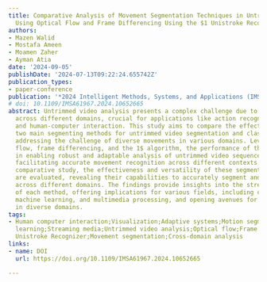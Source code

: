 ```yaml
---
title: Comparative Analysis of Movement Segmentation Techniques in Untrimmed Videos
  Using Optical Flow and Frame Differencing Using the $1 Unistroke Recognizer
authors:
- Mazen Walid
- Mostafa Ameen
- Moamen Zaher
- Ayman Atia
date: '2024-09-05'
publishDate: '2024-07-13T09:22:24.655742Z'
publication_types:
- paper-conference
publication: '*2024 Intelligent Methods, Systems, and Applications (IMSA)*'
# doi: 10.1109/IMSA61967.2024.10652665
abstract: Untrimmed video analysis presents a complex challenge due to diverse movements
  across different domains, crucial for applications like action recognition, surveillance,
  and human-computer interaction. This study aims to compare the effectiveness of
  two main segmenting methods for untrimmed video segmentation and classification,
  addressing the challenge of diverse movements in various domains. Leveraging optical
  flow, frame differencing, and the 1$ algorithm, the performance of these methods
  in enabling robust and adaptable analysis of untrimmed video sequences is examined,
  facilitating accurate movement recognition across different contexts. Through a
  comparative study, the effectiveness and versatility of these segmenting methods
  are evaluated, revealing their capabilities to accurately segment and classify movements
  across different domains. The findings provide insights into the strengths and limitations
  of each method, offering implications for various fields, including computer vision,
  machine learning, and multimedia processing, and opening avenues for enhanced applications
  in diverse domains.
tags:
- Human computer interaction;Visualization;Adaptive systems;Motion segmentation;Surveillance;Machine
  learning;Streaming media;Untrimmed video analysis;Optical flow;Frame differencing;$1
  Unistroke Recognizer;Movement segmentation;Cross-domain analysis
links:
- name: DOI
  url: https://doi.org/10.1109/IMSA61967.2024.10652665

---
```

